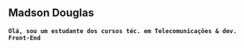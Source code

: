 ## Madson Douglas 

**`Olá, sou um estudante dos cursos téc. em Telecomunicações & dev. Front-End`**
